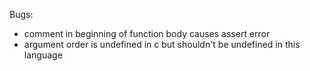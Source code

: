 Bugs:
- comment in beginning of function body causes assert error
- argument order is undefined in c but shouldn't be undefined in this language

